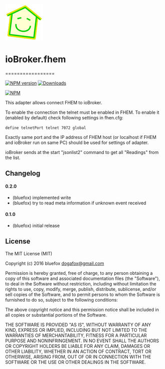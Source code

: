 ![Logo](admin/fhem.png)
# ioBroker.fhem
=================

[![NPM version](http://img.shields.io/npm/v/iobroker.fhem.svg)](https://www.npmjs.com/package/iobroker.fhem)
[![Downloads](https://img.shields.io/npm/dm/iobroker.fhem.svg)](https://www.npmjs.com/package/iobroker.fhem)

[![NPM](https://nodei.co/npm/iobroker.fhem.png?downloads=true)](https://nodei.co/npm/iobroker.fhem/)


This adapter allows connect FHEM to ioBroker.

To enable the connection the telnet must be enabled in FHEM. To enable it (enabled by default) check following settings in fhen.cfg:

```define telnetPort telnet 7072 global```

Exactly same port and the IP address of FHEM host (or localhost if FHEM and ioBroker run on same PC) should be used for settings of adapter.

ioBroker sends at the start "jsonlist2" command to get all "Readings" from the list.

## Changelog
#### 0.2.0
* (bluefox) implemented write
* (bluefox) try to read meta information if unknown event received

#### 0.1.0
* (bluefox) initial release

## License
The MIT License (MIT)

Copyright (c) 2016 bluefox <dogafox@gmail.com>

Permission is hereby granted, free of charge, to any person obtaining a copy
of this software and associated documentation files (the "Software"), to deal
in the Software without restriction, including without limitation the rights
to use, copy, modify, merge, publish, distribute, sublicense, and/or sell
copies of the Software, and to permit persons to whom the Software is
furnished to do so, subject to the following conditions:

The above copyright notice and this permission notice shall be included in
all copies or substantial portions of the Software.

THE SOFTWARE IS PROVIDED "AS IS", WITHOUT WARRANTY OF ANY KIND, EXPRESS OR
IMPLIED, INCLUDING BUT NOT LIMITED TO THE WARRANTIES OF MERCHANTABILITY,
FITNESS FOR A PARTICULAR PURPOSE AND NONINFRINGEMENT. IN NO EVENT SHALL THE
AUTHORS OR COPYRIGHT HOLDERS BE LIABLE FOR ANY CLAIM, DAMAGES OR OTHER
LIABILITY, WHETHER IN AN ACTION OF CONTRACT, TORT OR OTHERWISE, ARISING FROM,
OUT OF OR IN CONNECTION WITH THE SOFTWARE OR THE USE OR OTHER DEALINGS IN
THE SOFTWARE.
